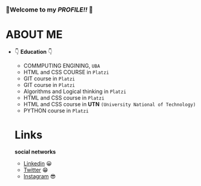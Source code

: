 ### 👋**Welcome to my ***PROFILE!!***** 👋

# ABOUT ME
- 👇 **Education** 👇
    - COMMPUTING ENGINING, `UBA`
    - HTML and CSS COURSE in `Platzi` 
    - GIT course in `Platzi`
    - GIT course in `Platzi` 
    - Algorithms and Logical thinking in `Platzi`
    - HTML and CSS course in `Platzi`
    - HTML and CSS course in **UTN** `(University National of Technology)`
    - PYTHON course in `Platzi`
    
    # Links 
    
     **social networks**
    
    - [Linkedin](https://linkedin.com/in/fedegbo/) 😀
    - [Twitter](https://twitter.com/fedegbo12) 😁
    - [Instagram](https://instagram/fedegbo12/) 😎
        


